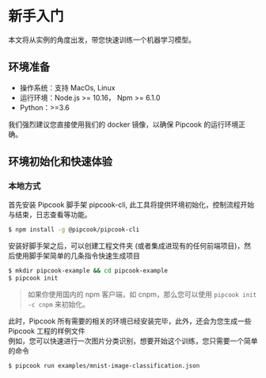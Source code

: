 # 新手入门

本文将从实例的角度出发，带您快速训练一个机器学习模型。

## 环境准备

- 操作系统：支持 MacOs, Linux
- 运行环境：Node.js >= 10.16， Npm >= 6.1.0
- Python：>=3.6

我们强烈建议您直接使用我们的 docker 镜像，以确保 Pipcook 的运行环境正确。

## 环境初始化和快速体验

### 本地方式

首先安装 Pipcook 脚手架 pipcook-cli, 此工具将提供环境初始化，控制流程开始与结束，日志查看等功能。

```sh
$ npm install -g @pipcook/pipcook-cli
```

安装好脚手架之后，可以创建工程文件夹 (或者集成进现有的任何前端项目)，然后使用脚手架简单的几条指令快速生成项目

```sh
$ mkdir pipcook-example && cd pipcook-example
$ pipcook init
```

> 如果你使用国内的 npm 客户端，如 cnpm，那么您可以使用 `pipcook init -c cnpm` 来初始化。

此时，Pipcook 所有需要的相关的环境已经安装完毕，此外，还会为您生成一些 Pipcook 工程的样例文件<br />例如，您可以快速进行一次图片分类识别，想要开始这个训练，您只需要一个简单的命令

```sh
$ pipcook run examples/mnist-image-classification.json
```